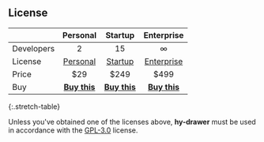 ## License

|            | Personal           | Startup            | Enterprise         |
|:-----------|:------------------:|:------------------:|:------------------:|
| Developers | 2                  | 15                 | ∞                  |
| License    | [Personal][pl]     | [Startup][sl]      | [Enterprise][el]   |
| Price      | $29                | $249               | $499               |
| Buy        | [**Buy this**][bp] | [**Buy this**][bs] | [**Buy this**][be] |
{:.stretch-table}

[pl]: personal.md
[sl]: startup.md
[el]: enterprise.md
[bp]: https://gumroad.com/l/hy-drawer-personal
[bs]: https://gumroad.com/l/hy-drawer-startup
[be]: https://gumroad.com/l/hy-drawer-enterprise

Unless you've obtained one of the licenses above, **hy-drawer** must be used in accordance with the [GPL-3.0](../LICENSE.md) license.
